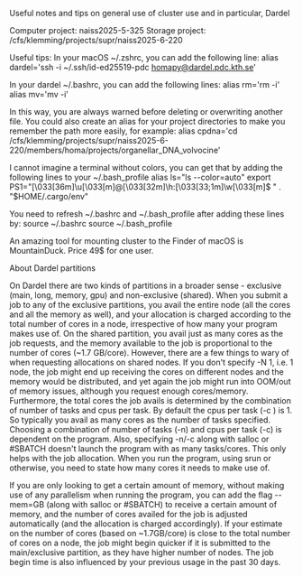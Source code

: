 Useful notes and tips on general use of cluster use and in particular, Dardel

Computer project: naiss2025-5-325
Storage project: /cfs/klemming/projects/supr/naiss2025-6-220

Useful tips:
In your macOS ~/.zshrc, you can add the following line:
alias dardel='ssh -i ~/.ssh/id-ed25519-pdc homapy@dardel.pdc.kth.se'

In your dardel ~/.bashrc, you can add the following lines:
alias rm='rm -i'
alias mv='mv -i'

In this way, you are always warned before deleting or overwriting another file.
You could also create an alias for your project directories to make you remember the path more easily, for example:
alias cpdna='cd /cfs/klemming/projects/supr/naiss2025-6-220/members/homa/projects/organellar_DNA_volvocine'

I cannot imagine a terminal without colors, you can get that by adding the following lines to your ~/.bash_profile
alias ls="ls --color=auto"
export PS1="\[\033[36m\]\u\[\033[m\]@\[\033[32m\]\h:\[\033[33;1m\]\w\[\033[m\]\$ "
. "$HOME/.cargo/env"

You need to refresh ~/.bashrc and ~/.bash_profile after adding these lines by:
source ~/.bashrc 
source ~/.bash_profile

An amazing tool for mounting cluster to the Finder of macOS is MountainDuck. Price 49$ for one user.

About Dardel partitions

On Dardel there are two kinds of partitions in a broader sense - exclusive
(main, long, memory, gpu) and non-exclusive (shared). When you submit a job to
any of the exclusive partitions, you avail the entire node (all the cores and
all the memory as well), and your allocation is charged according to the total
number of cores in a node, irrespective of how many your program makes use of.
On the shared partition, you avail just as many cores as the job requests, and
the memory available to the job is proportional to the number of cores (~1.7
GB/core). However, there are a few things to wary of when requesting
allocations on shared nodes. If you don't specify -N 1, i.e. 1 node, the job
might end up receiving the cores on different nodes and the memory would be
distributed, and yet again the job might run into OOM/out of memory issues,
although you request enough cores/memory. 
Furthermore, the total cores the job avails is determined by the combination of
number of tasks and cpus per task. By default the cpus per task (-c ) is 1. So
typically you avail as many cores as the number of tasks specified. Choosing a
combination of number of tasks (-n) and cpus per task (-c) is dependent on the
program. Also, specifying -n/-c along with salloc or #SBATCH doesn't launch the
program with as many tasks/cores. This only helps with the job allocation. When
you run the program, using srun or otherwise, you need to state how many cores
it needs to make use of.

If you are only looking to get a certain amount of memory, without making use
of any parallelism when running the program, you can add the flag --mem=<XYZ>GB
(along with salloc or #SBATCH) to receive a certain amount of memory, and the
number of cores availed for the job is adjusted automatically (and the
allocation is charged accordingly). If your estimate on the number of cores
(based on ~1.7GB/core) is close to the total number of cores on a node, the job
might begin quicker if it is submitted to the main/exclusive partition, as they
have higher number of nodes. The job begin time is also influenced by your
previous usage in the past 30 days.
